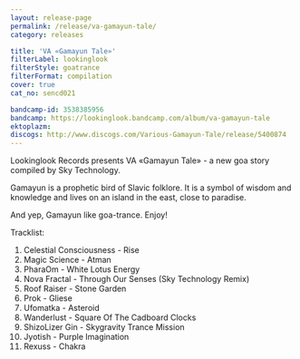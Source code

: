 ```yaml
---
layout: release-page
permalink: /release/va-gamayun-tale/
category: releases

title: 'VA «Gamayun Tale»'
filterLabel: lookinglook
filterStyle: goatrance
filterFormat: compilation
cover: true
cat_no: sencd021

bandcamp-id: 3538385956
bandcamp: https://lookinglook.bandcamp.com/album/va-gamayun-tale
ektoplazm: 
discogs: http://www.discogs.com/Various-Gamayun-Tale/release/5400874
---
```


Lookinglook Records presents VA «Gamayun Tale» - a new goa story compiled by Sky Technology.

Gamayun is a prophetic bird of Slavic folklore. It is a symbol of wisdom and knowledge and lives on an island in the east, close to paradise.

And yep, Gamayun like goa-trance. Enjoy!

Tracklist:

01. Celestial Consciousness - Rise
02. Magic Science - Atman
03. PharaOm - White Lotus Energy
04. Nova Fractal - Through Our Senses (Sky Technology Remix)
05. Roof Raiser - Stone Garden
06. Prok - Gliese
07. Ufomatka - Asteroid
08. Wanderlust - Square Of The Cadboard Clocks
09. ShizoLizer Gin - Skygravity Trance Mission
10. Jyotish - Purple Imagination
11. Rexuss - Chakra
